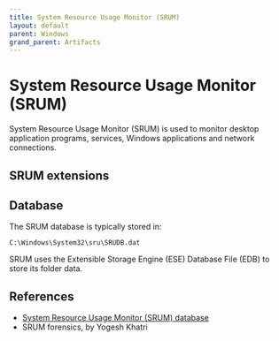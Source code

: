 ```yaml
---
title: System Resource Usage Monitor (SRUM)
layout: default
parent: Windows
grand_parent: Artifacts
---
```


# System Resource Usage Monitor (SRUM)

System Resource Usage Monitor (SRUM) is used to monitor desktop application
programs, services, Windows applications and network connections.

## SRUM extensions

## Database

The SRUM database is typically stored in:

```
C:\Windows\System32\sru\SRUDB.dat
```

SRUM uses the Extensible Storage Engine (ESE) Database File (EDB) to store
its folder data.

## References

* [System Resource Usage Monitor (SRUM) database](https://github.com/libyal/esedb-kb/blob/main/documentation/System%20Resource%20Usage%20Monitor%20(SRUM).asciidoc)
* SRUM forensics, by Yogesh Khatri
